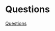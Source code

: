 <h1>Questions</h1>
<a href="https://github.com/panacloud-modern-global-apps/typescript-node-projects/blob/main/getting-started-exercises.md">Questions</a>

